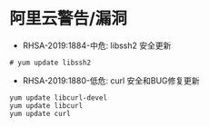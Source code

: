 # 阿里云警告/漏洞

- RHSA-2019:1884-中危: libssh2 安全更新

```shell
# yum update libssh2
```

- RHSA-2019:1880-低危: curl 安全和BUG修复更新

```shell
yum update libcurl-devel
yum update libcurl
yum update curl
```

